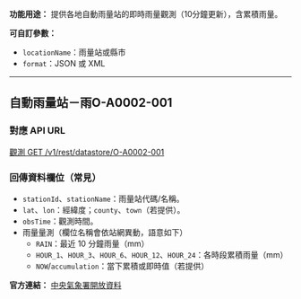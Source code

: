 **功能用途：** 提供各地自動雨量站的即時雨量觀測（10分鐘更新），含累積雨量。

**可自訂參數：**
- `locationName`：雨量站或縣市
- `format`：JSON 或 XML

---

## 自動雨量站－雨O-A0002-001

### 對應 API URL
[觀測 GET /v1/rest/datastore/O-A0002-001](https://opendata.cwa.gov.tw/dist/opendata-swagger.html?urls.primaryName=openAPI#/%E8%A7%80%E6%B8%AC/get_v1_rest_datastore_O_A0002_001)

### 回傳資料欄位（常見）
- `stationId`、`stationName`：雨量站代碼/名稱。
- `lat`、`lon`：經緯度；`county`、`town`（若提供）。
- `obsTime`：觀測時間。
- 雨量量測（欄位名稱會依站網異動，語意如下）
  - `RAIN`：最近 10 分鐘雨量（mm）
  - `HOUR_1`、`HOUR_3`、`HOUR_6`、`HOUR_12`、`HOUR_24`：各時段累積雨量（mm）
  - `NOW`/`accumulation`：當下累積或即時值（若提供）

**官方連結：** [中央氣象署開放資料](https://opendata.cwa.gov.tw/dataset/observation/O-A0002-001)